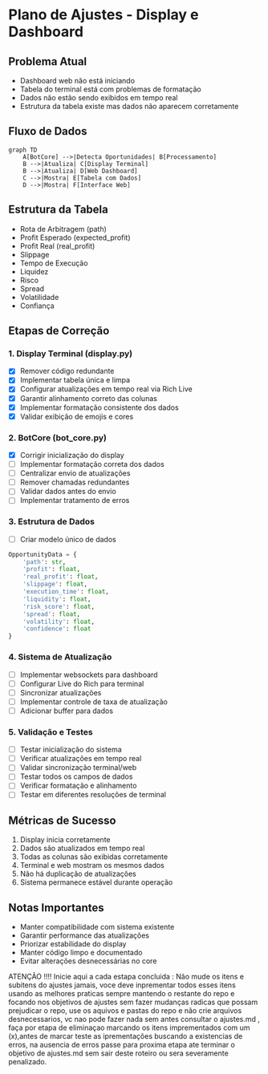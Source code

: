 # Plano de Ajustes - Display e Dashboard

## Problema Atual
- Dashboard web não está iniciando
- Tabela do terminal está com problemas de formatação
- Dados não estão sendo exibidos em tempo real
- Estrutura da tabela existe mas dados não aparecem corretamente

## Fluxo de Dados
```mermaid
graph TD
    A[BotCore] -->|Detecta Oportunidades| B[Processamento]
    B -->|Atualiza| C[Display Terminal]
    B -->|Atualiza| D[Web Dashboard]
    C -->|Mostra| E[Tabela com Dados]
    D -->|Mostra| F[Interface Web]
```

## Estrutura da Tabela
- Rota de Arbitragem (path)
- Profit Esperado (expected_profit)
- Profit Real (real_profit)
- Slippage
- Tempo de Execução
- Liquidez
- Risco
- Spread
- Volatilidade
- Confiança

## Etapas de Correção

### 1. Display Terminal (display.py)
- [x] Remover código redundante
- [x] Implementar tabela única e limpa
- [x] Configurar atualizações em tempo real via Rich Live
- [x] Garantir alinhamento correto das colunas
- [x] Implementar formatação consistente dos dados
- [x] Validar exibição de emojis e cores

### 2. BotCore (bot_core.py)
- [x] Corrigir inicialização do display
- [ ] Implementar formatação correta dos dados
- [ ] Centralizar envio de atualizações
- [ ] Remover chamadas redundantes
- [ ] Validar dados antes do envio
- [ ] Implementar tratamento de erros

### 3. Estrutura de Dados
- [ ] Criar modelo único de dados
```python
OpportunityData = {
    'path': str,
    'profit': float,
    'real_profit': float,
    'slippage': float,
    'execution_time': float,
    'liquidity': float,
    'risk_score': float,
    'spread': float,
    'volatility': float,
    'confidence': float
}
```

### 4. Sistema de Atualização
- [ ] Implementar websockets para dashboard
- [ ] Configurar Live do Rich para terminal
- [ ] Sincronizar atualizações
- [ ] Implementar controle de taxa de atualização
- [ ] Adicionar buffer para dados

### 5. Validação e Testes
- [ ] Testar inicialização do sistema
- [ ] Verificar atualizações em tempo real
- [ ] Validar sincronização terminal/web
- [ ] Testar todos os campos de dados
- [ ] Verificar formatação e alinhamento
- [ ] Testar em diferentes resoluções de terminal

## Métricas de Sucesso
1. Display inicia corretamente
2. Dados são atualizados em tempo real
3. Todas as colunas são exibidas corretamente
4. Terminal e web mostram os mesmos dados
5. Não há duplicação de atualizações
6. Sistema permanece estável durante operação

## Notas Importantes
- Manter compatibilidade com sistema existente
- Garantir performance das atualizações
- Priorizar estabilidade do display
- Manter código limpo e documentado
- Evitar alterações desnecessárias no core

ATENÇÃO !!!! Inicie aqui a cada estapa concluida : Não mude os itens e subitens  do ajustes jamais, voce deve inprementar todos esses itens usando as melhores praticas sempre  mantendo o restante do repo e focando nos objetivos de ajustes sem fazer mudanças radicas que possam prejudicar o repo, use os aquivos e pastas do repo e não crie arquivos desnecessarios, vc nao pode fazer nada sem antes consultar o ajustes.md , faça por etapa de eliminaçao marcando os itens imprementados com um (x),antes de marcar teste as iprementações buscando a existencias de erros, na ausencia de erros  passe para proxima etapa ate terminar o objetivo de ajustes.md sem sair deste roteiro ou sera severamente penalizado.